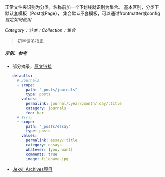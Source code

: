 正常文件夹识别为分类，名称前加一个下划线就识别为集合。
基本区别，分类下默认套模板（Post或Page），
集合默认不套模板，可以通过frontmatter或config*自定如何使用*

*Category：分类；Collection：集合*
>初学请多指正

##### 示例、参考
- 部分摘录，[原文链接](https://talk.jekyllrb.com/t/creating-custom-permalinks-for-each-post-category/434/4)
  
  ```YAML
  defaults:
    # Journals
    - scope:
        path: "_posts/journals"
        type: posts
      values:
        permalink: journal/:year/:month/:day/:title
        category: journals
        foo: bar
    # Essay
    - scope:
        path: "_posts/essay"
        type: posts
      values:
        permalink: essay/:title
        category: essays
        whatever: [you, want]
        comments: true
        image: filename.jpg
  ```
- [Jekyll Archives项目](https://github.com/jekyll/jekyll-archives)
